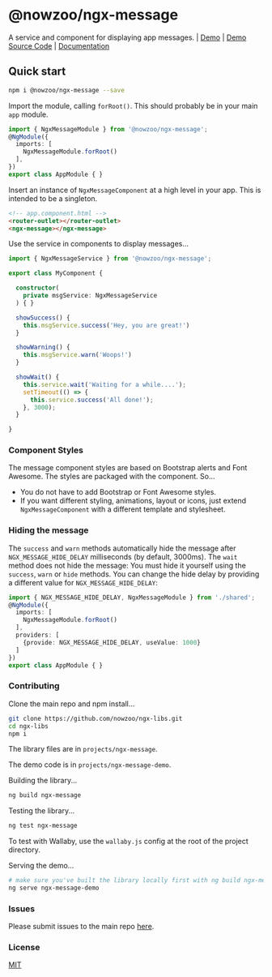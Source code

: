 # @nowzoo/ngx-message

A service and component for displaying app messages.
|
[Demo](https://nowzoo.github.io/ngx-libs/ngx-message/)
|
[Demo Source Code](https://github.com/nowzoo/ngx-libs/tree/master/projects/ngx-message-demo/src/app)
|
[Documentation](https://nowzoo.github.io/ngx-libs/ngx-message/docs/)

## Quick start

```bash
npm i @nowzoo/ngx-message --save
```

Import the module, calling `forRoot()`. This should probably be in your main `app` module.
```typescript
import { NgxMessageModule } from '@nowzoo/ngx-message';
@NgModule({
  imports: [
    NgxMessageModule.forRoot()
  ],
})
export class AppModule { }
```

Insert an instance of `NgxMessageComponent` at a high level in your app. This is intended to be a singleton.

```html
<!-- app.component.html -->
<router-outlet></router-outlet>
<ngx-message></ngx-message>
```

Use the service in components to display messages...
```typescript
import { NgxMessageService } from '@nowzoo/ngx-message';

export class MyComponent {

  constructor(
    private msgService: NgxMessageService
  ) { }

  showSuccess() {
    this.msgService.success('Hey, you are great!')
  }

  showWarning() {
    this.msgService.warn('Woops!')
  }

  showWait() {
    this.service.wait('Waiting for a while....');
    setTimeout(() => {
      this.service.success('All done!');
    }, 3000);
  }

}

```

### Component Styles

The message component styles are based on Bootstrap alerts and Font Awesome. The styles are packaged with the component. So...
 - You do not have to add Bootstrap or Font Awesome styles.
 - If you want different styling, animations, layout or icons, just extend `NgxMessageComponent` with a different template and stylesheet.

### Hiding the message

The `success` and `warn` methods automatically hide the message after `NGX_MESSAGE_HIDE_DELAY` milliseconds (by default, 3000ms). The `wait` method does not hide the message: You must hide it yourself using the `success`, `warn` or `hide` methods. You can change the hide delay by providing a different value for `NGX_MESSAGE_HIDE_DELAY`:

```ts
import { NGX_MESSAGE_HIDE_DELAY, NgxMessageModule } from './shared';
@NgModule({
  imports: [
    NgxMessageModule.forRoot()
  ],
  providers: [
    {provide: NGX_MESSAGE_HIDE_DELAY, useValue: 1000}
  ]
})
export class AppModule { }
```

### Contributing

Clone the main repo and npm install...
```bash
git clone https://github.com/nowzoo/ngx-libs.git
cd ngx-libs
npm i
```

The library files are in `projects/ngx-message`.

The demo code is in `projects/ngx-message-demo`.

Building the library...
```bash
ng build ngx-message
```

Testing the library...
```bash
ng test ngx-message
```
To test with Wallaby, use the `wallaby.js` config at the root of the project directory.

Serving the demo...
```bash
# make sure you've built the library locally first with ng build ngx-message
ng serve ngx-message-demo
```

### Issues
Please submit issues to the main repo [here](https://github.com/nowzoo/ngx-libs/issues).

### License
[MIT](https://github.com/nowzoo/ngx-libs/blob/master/projects/ngx-message/LICENSE)
